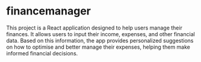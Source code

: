 # financemanager
This project is a React application designed to help users manage their finances. It allows users to input their income, expenses, and other financial data. Based on this information, the app provides personalized suggestions on how to optimise and better manage their expenses, helping them make informed financial decisions.
